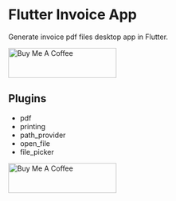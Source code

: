 # Flutter Invoice App

Generate invoice pdf files desktop app in Flutter.

<a href="https://www.buymeacoffee.com/gabmwendwa" target="_blank"><img src="https://cdn.buymeacoffee.com/buttons/v2/default-blue.png" alt="Buy Me A Coffee" style="height: 60px !important;width: 217px !important;" ></a>

## Plugins

- pdf
- printing
- path_provider
- open_file
- file_picker

<a href="https://www.buymeacoffee.com/gabmwendwa" target="_blank"><img src="https://cdn.buymeacoffee.com/buttons/v2/default-blue.png" alt="Buy Me A Coffee" style="height: 60px !important;width: 217px !important;" ></a>
